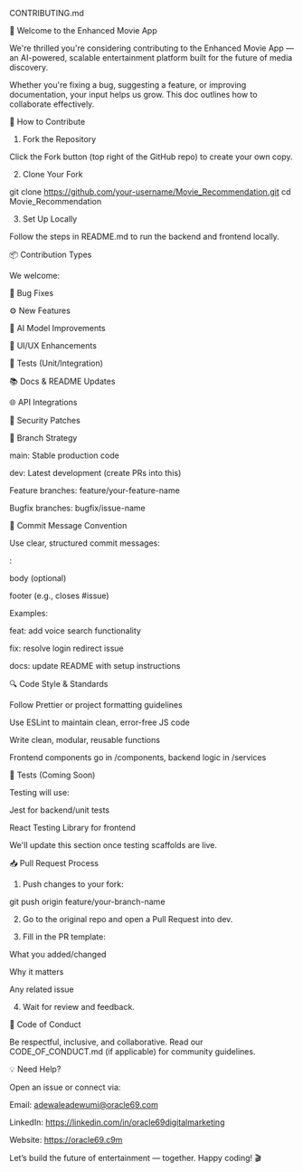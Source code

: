 CONTRIBUTING.md

🙌 Welcome to the Enhanced Movie App

We're thrilled you're considering contributing to the Enhanced Movie App — an AI-powered, scalable entertainment platform built for the future of media discovery.

Whether you're fixing a bug, suggesting a feature, or improving documentation, your input helps us grow. This doc outlines how to collaborate effectively.



🚀 How to Contribute

1. Fork the Repository

Click the Fork button (top right of the GitHub repo) to create your own copy.

2. Clone Your Fork

git clone https://github.com/your-username/Movie_Recommendation.git
cd Movie_Recommendation

3. Set Up Locally

Follow the steps in README.md to run the backend and frontend locally.




📦 Contribution Types

We welcome:

🔧 Bug Fixes

⚙️ New Features

🧠 AI Model Improvements

🎨 UI/UX Enhancements

🧪 Tests (Unit/Integration)

📚 Docs & README Updates

🌐 API Integrations

🔐 Security Patches




🧭 Branch Strategy

main: Stable production code

dev: Latest development (create PRs into this)

Feature branches: feature/your-feature-name

Bugfix branches: bugfix/issue-name




📝 Commit Message Convention

Use clear, structured commit messages:

<type>: <short summary>

body (optional)

footer (e.g., closes #issue)

Examples:

feat: add voice search functionality

fix: resolve login redirect issue

docs: update README with setup instructions




🔍 Code Style & Standards

Follow Prettier or project formatting guidelines

Use ESLint to maintain clean, error-free JS code

Write clean, modular, reusable functions

Frontend components go in /components, backend logic in /services




🧪 Tests (Coming Soon)

Testing will use:

Jest for backend/unit tests

React Testing Library for frontend


We'll update this section once testing scaffolds are live.




📥 Pull Request Process

1. Push changes to your fork:

git push origin feature/your-branch-name


2. Go to the original repo and open a Pull Request into dev.


3. Fill in the PR template:

What you added/changed

Why it matters

Any related issue



4. Wait for review and feedback.





🤝 Code of Conduct

Be respectful, inclusive, and collaborative. Read our CODE_OF_CONDUCT.md (if applicable) for community guidelines.



💡 Need Help?

Open an issue or connect via:

Email: adewaleadewumi@oracle69.com

LinkedIn: https://linkedin.com/in/oracle69digitalmarketing

Website: https://oracle69.c9m




Let’s build the future of entertainment — together.
Happy coding! 🎬
